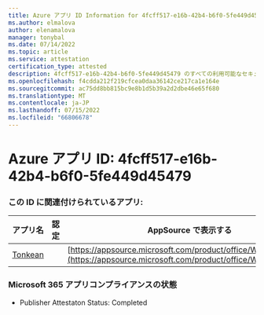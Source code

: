 ```yaml
---
title: Azure アプリ ID Information for 4fcff517-e16b-42b4-b6f0-5fe449d45479
ms.author: elmalova
author: elenamalova
manager: tonybal
ms.date: 07/14/2022
ms.topic: article
ms.service: attestation
certification_type: attested
description: 4fcff517-e16b-42b4-b6f0-5fe449d45479 のすべての利用可能なセキュリティとコンプライアンス情報。
ms.openlocfilehash: f4cdda212f219cfcea0daa36142ce217ca1e164e
ms.sourcegitcommit: ac75dd8bb815bc9e8b1d5b39a2d2dbe46e65f680
ms.translationtype: MT
ms.contentlocale: ja-JP
ms.lasthandoff: 07/15/2022
ms.locfileid: "66806678"
---
```

# <a name="azure-app-id-4fcff517-e16b-42b4-b6f0-5fe449d45479"></a>Azure アプリ ID: 4fcff517-e16b-42b4-b6f0-5fe449d45479


### <a name="apps-associated-with-this-id"></a>この ID に関連付けられているアプリ:
| **アプリ名** | **認定** | **AppSource で表示する** |
|--------------|---------------|-----------------------|
| [Tonkean](../forward/WA104381749.md) |  | [https://appsource.microsoft.com/product/office/WA104381749](https://appsource.microsoft.com/product/office/WA104381749) |

### <a name="microsoft-365-app-compliance-status"></a>Microsoft 365 アプリコンプライアンスの状態
- Publisher Attestaton Status: Completed
